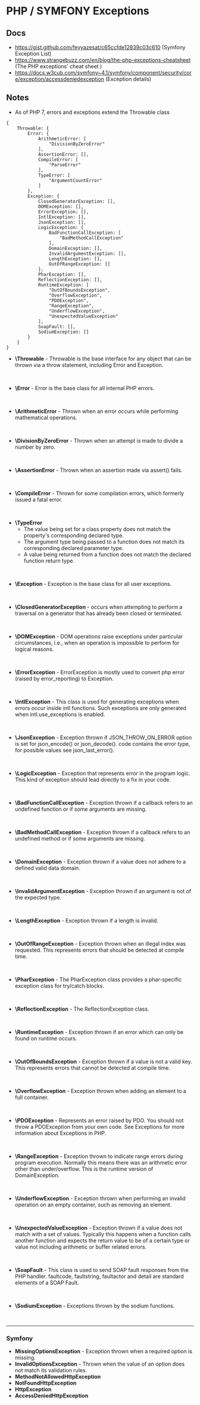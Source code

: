 # PHP / SYMFONY Exceptions

## Docs

- https://gist.github.com/feyyazesat/c65ccfde12839c03c610 (Symfony Exception List)
- https://www.strangebuzz.com/en/blog/the-php-exceptions-cheatsheet (The PHP exceptions' cheat sheet )
- https://docs.w3cub.com/symfony~4.1/symfony/component/security/core/exception/accessdeniedexception (Exception details)

## Notes

- As of PHP 7, errors and exceptions extend the Throwable class

```
{
    Throwable: {
        Error: {
            ArithmeticError: [
                "DivisionByZeroError"
            ],
            AssertionError: [],
            CompileError: [
                "ParseError"
            ],
            TypeError: [
                "ArgumentCountError"
            ]
        },
        Exception: {
            ClosedGeneratorException: [],
            DOMException: [],
            ErrorException: [],
            IntlException: [],
            JsonException: [],
            LogicException: {
                BadFunctionCallException: [
                    "BadMethodCallException"
                ],
                DomainException: [],
                InvalidArgumentException: [],
                LengthException: [],
                OutOfRangeException: []
            },
            PharException: [],
            ReflectionException: [],
            RuntimeException: [
                "OutOfBoundsException",
                "OverflowException",
                "PDOException",
                "RangeException",
                "UnderflowException",
                "UnexpectedValueException"
            ],
            SoapFault: [],
            SodiumException: []
        }
    }
}
```

- **\Throwable** - Throwable is the base interface for any object that can be thrown via a throw statement, including Error and Exception.
<br>

- **\Error** - Error is the base class for all internal PHP errors.
<br>

- **\ArithmeticError** - Thrown when an error occurs while performing mathematical operations.
<br>

- **\DivisionByZeroError** - Thrown when an attempt is made to divide a number by zero.
<br>

- **\AssertionError** - Thrown when an assertion made via assert() fails.
<br>

- **\CompileError** - Thrown for some compilation errors, which formerly issued a fatal error.
<br>

- **\TypeError** 
    - The value being set for a class property does not match the property's corresponding declared type.
    - The argument type being passed to a function does not match its corresponding declared parameter type.
    - A value being returned from a function does not match the declared function return type.
<br>

- **\Exception** - Exception is the base class for all user exceptions.
<br>

- **\ClosedGeneratorException** - occurs when attempting to perform a traversal on a generator that has already been closed or terminated.
<br>

- **\DOMException** - DOM operations raise exceptions under particular circumstances, i.e., when an operation is impossible to perform for logical reasons.
<br>

- **\ErrorException** - ErrorException is mostly used to convert php error (raised by error_reporting) to Exception.
<br>

- **\IntlException** - This class is used for generating exceptions when errors occur inside intl functions. Such exceptions are only generated when intl.use_exceptions is enabled.
<br>


- **\JsonException** - Exception thrown if JSON_THROW_ON_ERROR option is set for json_encode() or json_decode(). code contains the error type, for possible values see json_last_error().
<br>


- **\LogicException** - Exception that represents error in the program logic. This kind of exception should lead directly to a fix in your code.
<br>

- **\BadFunctionCallException** - Exception thrown if a callback refers to an undefined function or if some arguments are missing.
<br>

- **\BadMethodCallException** - Exception thrown if a callback refers to an undefined method or if some arguments are missing.
<br>

- **\DomainException** - Exception thrown if a value does not adhere to a defined valid data domain.
<br>

- **\InvalidArgumentException** - Exception thrown if an argument is not of the expected type.
<br>

- **\LengthException** - Exception thrown if a length is invalid.
<br>

- **\OutOfRangeException** - Exception thrown when an illegal index was requested. This represents errors that should be detected at compile time.
<br>

- **\PharException** - The PharException class provides a phar-specific exception class for try/catch blocks.
<br>

- **\ReflectionException** - The ReflectionException class.
<br>

- **\RuntimeException** - Exception thrown if an error which can only be found on runtime occurs.
<br>

- **\OutOfBoundsException** - Exception thrown if a value is not a valid key. This represents errors that cannot be detected at compile time.
<br>

- **\OverflowException** - Exception thrown when adding an element to a full container.
<br>

- **\PDOException** - Represents an error raised by PDO. You should not throw a PDOException from your own code. See Exceptions for more information about Exceptions in PHP.
<br>

- **\RangeException** - Exception thrown to indicate range errors during program execution. Normally this means there was an arithmetic error other than under/overflow. This is the runtime version of DomainException.
<br>

- **\UnderflowException** - Exception thrown when performing an invalid operation on an empty container, such as removing an element.
<br>

- **\UnexpectedValueException** - Exception thrown if a value does not match with a set of values. Typically this happens when a function calls another function and expects the return value to be of a certain type or value not including arithmetic or buffer related errors.
<br>

- **\SoapFault** - 	This class is used to send SOAP fault responses from the PHP handler. faultcode, faultstring, faultactor and detail are standard elements of a SOAP Fault.
<br>

- **\SodiumException** - Exceptions thrown by the sodium functions.
<br>

---

### Symfony

- **MissingOptionsException** - Exception thrown when a required option is missing.
- **InvalidOptionsException** - Thrown when the value of an option does not match its validation rules.
- **MethodNotAllowedHttpException**
- **NotFoundHttpException**
- **HttpException**
- **AccessDeniedHttpException**